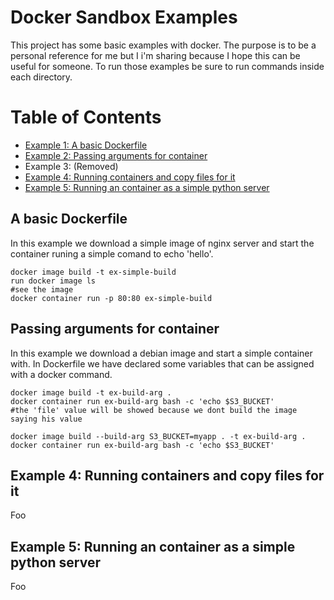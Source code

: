 # Docker Sandbox Examples
This project has some basic examples with docker. The purpose is to be a personal reference for me but I i'm sharing because I hope this can be useful for someone. To run those examples be sure to run commands inside each directory.

# Table of Contents
- [Example 1: A basic Dockerfile](#1-build-first-example)
- [Example 2: Passing arguments for container](#2-build-with-arg-example)
- Example 3: (Removed)
- [Example 4: Running containers and copy files for it](#4-build-with-copy-example)
- [Example 5: Running an container as a simple python server](#5-build-dev-example)

## <a name="1-build-first-example">A basic Dockerfile</a>
In this example we download a simple image of nginx server and start the container runing a simple comand to echo 'hello'.

```
docker image build -t ex-simple-build
run docker image ls
#see the image
docker container run -p 80:80 ex-simple-build
```

## <a name="2-build-with-arg-example">Passing arguments for container</a>
In this example we download a debian image and start a simple container with. In Dockerfile we have declared some variables that can be assigned with a docker command.

```
docker image build -t ex-build-arg .
docker container run ex-build-arg bash -c 'echo $S3_BUCKET'
#the 'file' value will be showed because we dont build the image saying his value

docker image build --build-arg S3_BUCKET=myapp . -t ex-build-arg .
docker container run ex-build-arg bash -c 'echo $S3_BUCKET'
```

## <a name="4-build-with-copy-example">Example 4: Running containers and copy files for it</a>
Foo

## <a name="5-build-dev-example">Example 5: Running an container as a simple python server</a>
Foo